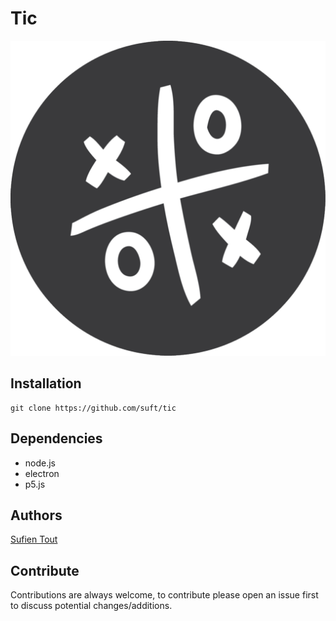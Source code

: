 # Tic
![Tic](./tictactoe.png "Tic")

## Installation
    git clone https://github.com/suft/tic
## Dependencies
* node.js
* electron
* p5.js

## Authors
[Sufien Tout](https://github.com/suft "GitHub")  

## Contribute
Contributions are always welcome, to contribute please open an issue first to discuss potential changes/additions.
